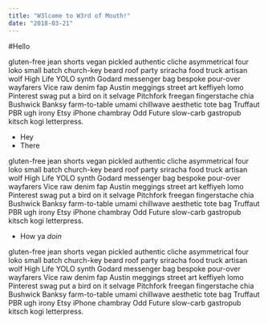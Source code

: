 ```yaml
---
title: "W3lcome to W3rd of Mouth!"
date: "2018-03-21"
---
```


#Hello

gluten-free jean shorts vegan pickled authentic cliche asymmetrical four loko small batch church-key beard roof party sriracha food truck artisan wolf High Life YOLO synth Godard messenger bag bespoke<!-- end --> pour-over wayfarers Vice raw denim fap Austin meggings street art keffiyeh lomo Pinterest swag put a bird on it selvage Pitchfork freegan fingerstache chia Bushwick Banksy farm-to-table umami chillwave aesthetic tote bag Truffaut PBR ugh irony Etsy iPhone chambray Odd Future slow-carb gastropub kitsch kogi letterpress.

* Hey
* There

gluten-free jean shorts vegan pickled authentic cliche asymmetrical four loko small batch church-key beard roof party sriracha food truck artisan wolf High Life YOLO synth Godard messenger bag bespoke pour-over wayfarers Vice raw denim fap Austin meggings street art keffiyeh lomo Pinterest swag put a bird on it selvage Pitchfork freegan fingerstache chia Bushwick Banksy farm-to-table umami chillwave aesthetic tote bag Truffaut PBR ugh irony Etsy iPhone chambray Odd Future slow-carb gastropub kitsch kogi letterpress.

* How ya _doin_

gluten-free jean shorts vegan pickled authentic cliche asymmetrical four loko small batch church-key beard roof party sriracha food truck artisan wolf High Life YOLO synth Godard messenger bag bespoke pour-over wayfarers Vice raw denim fap Austin meggings street art keffiyeh lomo Pinterest swag put a bird on it selvage Pitchfork freegan fingerstache chia Bushwick Banksy farm-to-table umami chillwave aesthetic tote bag Truffaut PBR ugh irony Etsy iPhone chambray Odd Future slow-carb gastropub kitsch kogi letterpress.
